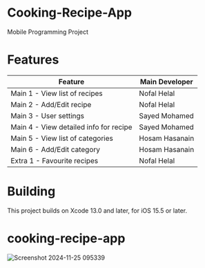 # Cooking-Recipe-App
Mobile Programming Project

# Features

| Feature | Main Developer |
|---|---|
| Main 1 - View list of recipes | Nofal Helal |
| Main 2 - Add/Edit recipe | Nofal Helal |
| Main 3 - User settings | Sayed Mohamed |
| Main 4 - View detailed info for recipe | Sayed Mohamed |
| Main 5 - View list of categories | Hosam Hasanain | 
| Main 6 - Add/Edit category | Hosam Hasanain |
| Extra 1 - Favourite recipes | Nofal Helal |

# Building

This project builds on Xcode 13.0 and later, for iOS 15.5 or later.
# cooking-recipe-app


![Screenshot 2024-11-25 095339](https://github.com/user-attachments/assets/caed58b6-fc6c-4df5-994a-a4d2022595fe)
